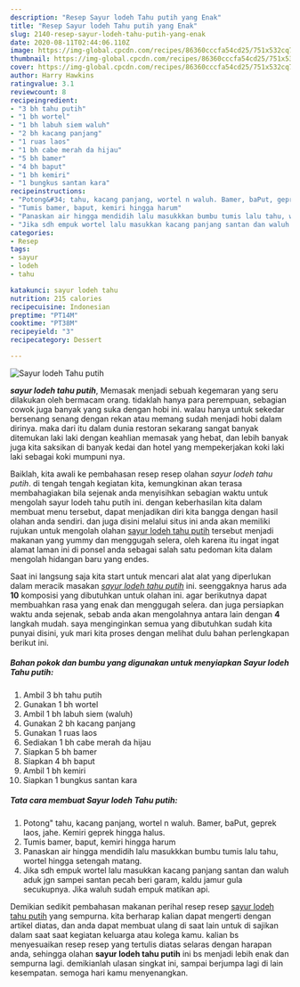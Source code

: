 ```yaml
---
description: "Resep Sayur lodeh Tahu putih yang Enak"
title: "Resep Sayur lodeh Tahu putih yang Enak"
slug: 2140-resep-sayur-lodeh-tahu-putih-yang-enak
date: 2020-08-11T02:44:06.110Z
image: https://img-global.cpcdn.com/recipes/86360cccfa54cd25/751x532cq70/sayur-lodeh-tahu-putih-foto-resep-utama.jpg
thumbnail: https://img-global.cpcdn.com/recipes/86360cccfa54cd25/751x532cq70/sayur-lodeh-tahu-putih-foto-resep-utama.jpg
cover: https://img-global.cpcdn.com/recipes/86360cccfa54cd25/751x532cq70/sayur-lodeh-tahu-putih-foto-resep-utama.jpg
author: Harry Hawkins
ratingvalue: 3.1
reviewcount: 8
recipeingredient:
- "3 bh tahu putih"
- "1 bh wortel"
- "1 bh labuh siem waluh"
- "2 bh kacang panjang"
- "1 ruas laos"
- "1 bh cabe merah da hijau"
- "5 bh bamer"
- "4 bh baput"
- "1 bh kemiri"
- "1 bungkus santan kara"
recipeinstructions:
- "Potong&#34; tahu, kacang panjang, wortel n waluh. Bamer, baPut, geprek laos, jahe. Kemiri geprek hingga halus."
- "Tumis bamer, baput, kemiri hingga harum"
- "Panaskan air hingga mendidih lalu masukkkan bumbu tumis lalu tahu, wortel hingga setengah matang."
- "Jika sdh empuk wortel lalu masukkan kacang panjang santan dan waluh aduk jgn sampei santan pecah beri garam, kaldu jamur gula secukupnya. Jika waluh sudah empuk matikan api."
categories:
- Resep
tags:
- sayur
- lodeh
- tahu

katakunci: sayur lodeh tahu 
nutrition: 215 calories
recipecuisine: Indonesian
preptime: "PT14M"
cooktime: "PT38M"
recipeyield: "3"
recipecategory: Dessert

---
```



![Sayur lodeh Tahu putih](https://img-global.cpcdn.com/recipes/86360cccfa54cd25/751x532cq70/sayur-lodeh-tahu-putih-foto-resep-utama.jpg)

<b><i>sayur lodeh tahu putih</i></b>, Memasak menjadi sebuah kegemaran yang seru dilakukan oleh bermacam orang. tidaklah hanya para perempuan, sebagian cowok juga banyak yang suka dengan hobi ini. walau hanya untuk sekedar bersenang senang dengan rekan atau memang sudah menjadi hobi dalam dirinya. maka dari itu dalam dunia restoran sekarang sangat banyak ditemukan laki laki dengan keahlian memasak yang hebat, dan lebih banyak juga kita saksikan di banyak kedai dan hotel yang mempekerjakan koki laki laki sebagai koki mumpuni nya.



Baiklah, kita awali ke pembahasan resep resep olahan <i>sayur lodeh tahu putih</i>. di tengah tengah kegiatan kita, kemungkinan akan terasa membahagiakan bila sejenak anda menyisihkan sebagian waktu untuk mengolah sayur lodeh tahu putih ini. dengan keberhasilan kita dalam membuat menu tersebut, dapat menjadikan diri kita bangga dengan hasil olahan anda sendiri. dan juga disini melalui situs ini anda akan memiliki rujukan untuk mengolah olahan <u>sayur lodeh tahu putih</u> tersebut menjadi makanan yang yummy dan menggugah selera, oleh karena itu ingat ingat alamat laman ini di ponsel anda sebagai salah satu pedoman kita dalam mengolah hidangan baru yang endes.


Saat ini langsung saja kita start untuk mencari alat alat yang diperlukan dalam meracik masakan <u><i>sayur lodeh tahu putih</i></u> ini. seenggaknya harus ada <b>10</b> komposisi yang dibutuhkan untuk olahan ini. agar berikutnya dapat membuahkan rasa yang enak dan menggugah selera. dan juga persiapkan waktu anda sejenak, sebab anda akan mengolahnya antara lain dengan <b>4</b> langkah mudah. saya menginginkan semua yang dibutuhkan sudah kita punyai disini, yuk mari kita proses dengan melihat dulu bahan perlengkapan berikut ini.

<!--inarticleads1-->

##### Bahan pokok dan bumbu yang digunakan untuk menyiapkan Sayur lodeh Tahu putih:

1. Ambil 3 bh tahu putih
1. Gunakan 1 bh wortel
1. Ambil 1 bh labuh siem (waluh)
1. Gunakan 2 bh kacang panjang
1. Gunakan 1 ruas laos
1. Sediakan 1 bh cabe merah da hijau
1. Siapkan 5 bh bamer
1. Siapkan 4 bh baput
1. Ambil 1 bh kemiri
1. Siapkan 1 bungkus santan kara




<!--inarticleads2-->

##### Tata cara membuat Sayur lodeh Tahu putih:

1. Potong&#34; tahu, kacang panjang, wortel n waluh. Bamer, baPut, geprek laos, jahe. Kemiri geprek hingga halus.
1. Tumis bamer, baput, kemiri hingga harum
1. Panaskan air hingga mendidih lalu masukkkan bumbu tumis lalu tahu, wortel hingga setengah matang.
1. Jika sdh empuk wortel lalu masukkan kacang panjang santan dan waluh aduk jgn sampei santan pecah beri garam, kaldu jamur gula secukupnya. Jika waluh sudah empuk matikan api.




Demikian sedikit pembahasan makanan perihal resep resep <u>sayur lodeh tahu putih</u> yang sempurna. kita berharap kalian dapat mengerti dengan artikel diatas, dan anda dapat membuat ulang di saat lain untuk di sajikan dalam saat saat kegiatan keluarga atau kolega kamu. kalian bs menyesuaikan resep resep yang tertulis diatas selaras dengan harapan anda, sehingga olahan <b>sayur lodeh tahu putih</b> ini bs menjadi lebih enak dan sempurna lagi. demikianlah ulasan singkat ini, sampai berjumpa lagi di lain kesempatan. semoga hari kamu menyenangkan.
